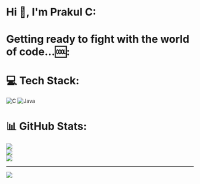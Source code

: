 # Hi 👋, I'm Prakul C:
# Getting ready to fight with the world of code...🆒:


# 💻 Tech Stack:
![C](https://img.shields.io/badge/c-%2300599C.svg?style=flat-square&logo=c&logoColor=white) ![Java](https://img.shields.io/badge/java-%23ED8B00.svg?style=flat-square&logo=openjdk&logoColor=white)
# 📊 GitHub Stats:
![](https://github-readme-stats.vercel.app/api?username=Prakul-C&theme=transparent&hide_border=false&include_all_commits=true&count_private=true)<br/>
![](https://github-readme-streak-stats.herokuapp.com/?user=Prakul-C&theme=transparent&hide_border=false)<br/>
![](https://github-readme-stats.vercel.app/api/top-langs/?username=Prakul-C&theme=transparent&hide_border=false&include_all_commits=true&count_private=true&layout=compact)

---
[![](https://visitcount.itsvg.in/api?id=Prakul-C&icon=0&color=0)](https://visitcount.itsvg.in)

<!-- Proudly created with GPRM ( https://gprm.itsvg.in ) -->
